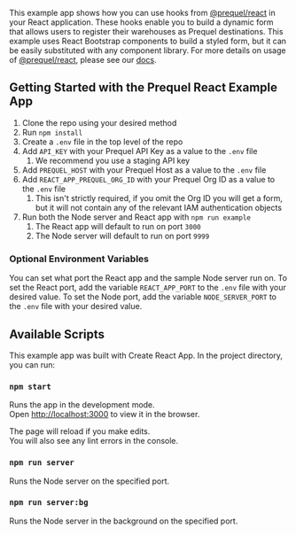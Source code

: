This example app shows how you can use hooks from [@prequel/react](https://www.npmjs.com/package/@prequel/react) in your React application. These hooks enable you to build a dynamic form that allows users to register their warehouses as Prequel destinations. This example uses React Bootstrap components to build a styled form, but it can be easily substituted with any component library. For more details on usage of [@prequel/react](https://www.npmjs.com/package/@prequel/react), please see our [docs](https://docs.prequel.co/docs/react).

## Getting Started with the Prequel React Example App

1. Clone the repo using your desired method
2. Run `npm install`
3. Create a `.env` file in the top level of the repo
4. Add `API_KEY` with your Prequel API Key as a value to the `.env` file
    1. We recommend you use a staging API key
5. Add `PREQUEL_HOST` with your Prequel Host as a value to the `.env` file
6. Add `REACT_APP_PREQUEL_ORG_ID` with your Prequel Org ID as a value to the `.env` file
    1. This isn't strictly required, if you omit the Org ID you will get a form, but it will not contain any of the relevant IAM authentication objects
7. Run both the Node server and React app with `npm run example`
    1. The React app will default to run on port `3000`
    2. The Node server will default to run on port `9999`

### Optional Environment Variables

You can set what port the React app and the sample Node server run on. To set the React port, add the variable `REACT_APP_PORT` to the `.env` file with your desired value. To set the Node port, add the variable `NODE_SERVER_PORT` to the `.env` file with your desired value.

## Available Scripts

This example app was built with Create React App. In the project directory, you can run:

### `npm start`

Runs the app in the development mode.\
Open [http://localhost:3000](http://localhost:3000) to view it in the browser.

The page will reload if you make edits.\
You will also see any lint errors in the console.

### `npm run server`

Runs the Node server on the specified port.

### `npm run server:bg`

Runs the Node server in the background on the specified port.
